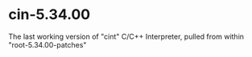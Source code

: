 # cin-5.34.00
The last working version of "cint" C/C++ Interpreter, pulled from within "root-5.34.00-patches" 
